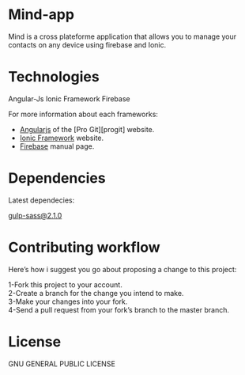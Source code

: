 # Mind-app
Mind is a cross plateforme application that allows you to manage your contacts on any device using firebase and Ionic.

# Technologies

Angular-Js
Ionic Framework
Firebase

For more information about each frameworks:

- [Angularjs][angularjs] of the [Pro Git][progit] website.
- [Ionic Framework][ionic] website.
- [Firebase][firebase] manual page.

[angularjs]: https://angularjs.com
[ionic]: https://ionic.com
[firebase]: https://firebase.com


# Dependencies

Latest dependecies:

gulp-sass@2.1.0

# Contributing workflow

Here’s how i suggest you go about proposing a change to this project:

1-Fork this project to your account.<br>
2-Create a branch for the change you intend to make.<br>
3-Make your changes into your fork.<br>
4-Send a pull request from your fork’s branch to the master branch.<br>

# License

GNU GENERAL PUBLIC LICENSE
